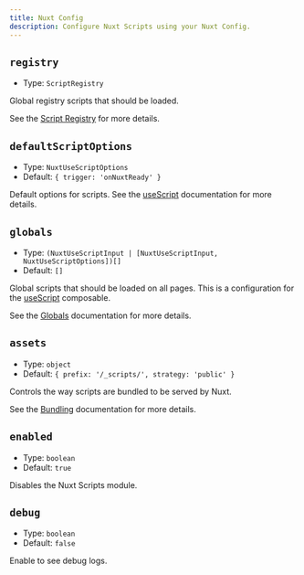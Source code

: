 ```yaml
---
title: Nuxt Config
description: Configure Nuxt Scripts using your Nuxt Config.
---
```


## `registry`

- Type: `ScriptRegistry`

Global registry scripts that should be loaded.

See the [Script Registry](/scripts) for more details.

## `defaultScriptOptions`

- Type: `NuxtUseScriptOptions`
- Default: `{ trigger: 'onNuxtReady' }`

Default options for scripts. See the [useScript](/docs/api/use-script) documentation for more details.

## `globals`

- Type: `(NuxtUseScriptInput | [NuxtUseScriptInput, NuxtUseScriptOptions])[]`
- Default: `[]`

Global scripts that should be loaded on all pages. This is a configuration for the [useScript](/docs/api/use-script) composable.

See the [Globals](/docs/guides/global) documentation for more details.

## `assets`

- Type: `object`
- Default: `{ prefix: '/_scripts/', strategy: 'public' }`

Controls the way scripts are bundled to be served by Nuxt.

See the [Bundling](/docs/guides/bundling) documentation for more details.

## `enabled`

- Type: `boolean`
- Default: `true`

Disables the Nuxt Scripts module.

## `debug`

- Type: `boolean`
- Default: `false`

Enable to see debug logs.
